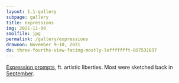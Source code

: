 ```yaml
---
layout: 1.1-gallery
subpage: gallery
title: expressions
img: 2021-11-09
smolfile: jpg
permalink: /gallery/expressions
drawnon: November 9–10, 2021
da: three-fourths-view-facing-mostly-leffffffft-897531837
---
```

<a href="https://twitter.com/MagicalPouch/status/1245564900329443328" target="_blank">Expression prompts</a>, ft. artistic liberties. Most were sketched back in <a href="https://www.deviantart.com/a-flyleaf/art/roundup-09-2021-critter-season-893437343" target="_blank">September</a>.